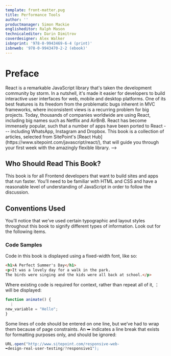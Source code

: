 ```yaml
---
template: front-matter.pug
title: Performance Tools
author: ''
productmanager: Simon Mackie
englisheditor: Ralph Mason
technicaleditor: Darin Dimitrov
coverdesigner: Alex Walker
isbnprint: '978-0-9943469-6-4 (print)'
isbnweb: '978-0-9943470-2-2 (ebook)' 
---
```

   
# Preface
<!-->
React is a remarkable JavaScript library that's taken the development community by storm. In a nutshell, it's made it easier for developers to build interactive user interfaces for web, mobile and desktop platforms. One of its best features is its freedom from the problematic bugs inherent in MVC frameworks, where inconsistent views is a recurring problem for big projects. Today, thousands of companies worldwide are using React, including big names such as Netflix and AirBnB. React has become immensely popular, such that a number of apps have been ported to React --- including WhatsApp, Instagram and Dropbox. 

This book is a collection of articles, selected from SitePoint's [React Hub](https://www.sitepoint.com/javascript/react/), that will guide you through your first week with the amazingly flexible library. -->

## Who Should Read This Book?

This book is for all Frontend developers that want to build sites and apps that run faster. You’ll need to be familiar with HTML and CSS and have a reasonable level of understanding of JavaScript in order to follow the discussion. 

## Conventions Used

You’ll notice that we’ve used certain typographic and layout styles throughout this book to signify different types of information. Look out for the following items.

### Code Samples

Code in this book is displayed using a fixed-width font, like so:  

```html
<h1>A Perfect Summer's Day</h1>
<p>It was a lovely day for a walk in the park.
The birds were singing and the kids were all back at school.</p>
```

Where existing code is required for context, rather than repeat all of it, ⋮ will be displayed:

```js
function animate() {
  ⋮
new_variable = "Hello";
}
```

Some lines of code should be entered on one line, but we’ve had to wrap them because of page constraints. An ➥ indicates a line break that exists for formatting purposes only, and should be ignored:

```js
URL.open("http://www.sitepoint.com/responsive-web-
➥design-real-user-testing/?responsive1");
  ```